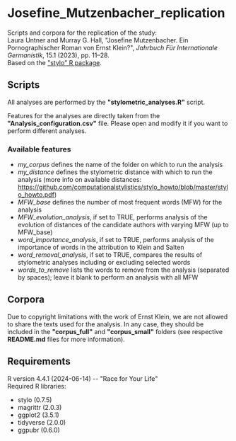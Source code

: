 # Josefine_Mutzenbacher_replication

Scripts and corpora for the replication of the study:  
Laura Untner and Murray G. Hall, "Josefine Mutzenbacher. Ein Pornographischer Roman von Ernst Klein?", *Jahrbuch Für Internationale Germanistik*, 15.1 (2023), pp. 11–28.  
Based on the ["stylo" R package](https://github.com/computationalstylistics/stylo).

## Scripts

All analyses are performed by the **"stylometric_analyses.R"** script.

Features for the analyses are directly taken from the **"Analysis_configuration.csv"** file. Please open and modify it if you want to perform different analyses.

### Available features

- *my_corpus* defines the name of the folder on which to run the analysis
- *my_distance* defines the stylometric distance with which to run the analysis (more info on available distances: https://github.com/computationalstylistics/stylo_howto/blob/master/stylo_howto.pdf)
- *MFW_base* defines the number of most frequent words (MFW) for the analysis
- *MFW_evolution_analysis*, if set to TRUE, performs analysis of the evolution of distances of the candidate authors with varying MFW (up to MFW_base)
- *word_importance_analysis*, if set to TRUE, performs analysis of the importance of words in the attribution to Klein and Salten
- *word_removal_analysis*, if set to TRUE, compares the results of stylometric analyses including or excluding selected words
- *words_to_remove* lists the words to remove from the analysis (separated by spaces); leave it blank to perform an analysis with all MFW

## Corpora

Due to copyright limitations with the work of Ernst Klein, we are not allowed to share the texts used for the analysis. In any case, they should be included in the **"corpus_full"** and **"corpus_small"** folders (see respective **README.md** files for more information).

## Requirements

R version 4.4.1 (2024-06-14) -- "Race for Your Life"  
Required R libraries:

- stylo (0.7.5)
- magrittr (2.0.3)
- ggplot2 (3.5.1)
- tidyverse (2.0.0)
- ggpubr (0.6.0)
